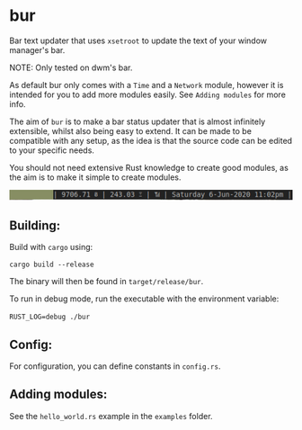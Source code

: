 # bur

Bar text updater that uses `xsetroot` to update the text of your window manager's bar.

NOTE: Only tested on dwm's bar.

As default bur only comes with a `Time` and a `Network` module, however it is intended for you to add more modules easily. See `Adding modules` for more info.

The aim of `bur` is to make a bar status updater that is almost infinitely extensible, whilst also being easy to extend. It can be made to be compatible
with any setup, as the idea is that the source code can be edited to your specific needs.

You should not need extensive Rust knowledge to create good modules, as the aim is to make it simple to create modules.

![Example](example.png)

## Building:

Build with `cargo` using:

```
cargo build --release
```

The binary will then be found in `target/release/bur`.

To run in debug mode, run the executable with the environment variable:

`RUST_LOG=debug ./bur`

## Config:

For configuration, you can define constants in `config.rs`.

## Adding modules:

See the `hello_world.rs` example in the `examples` folder.
